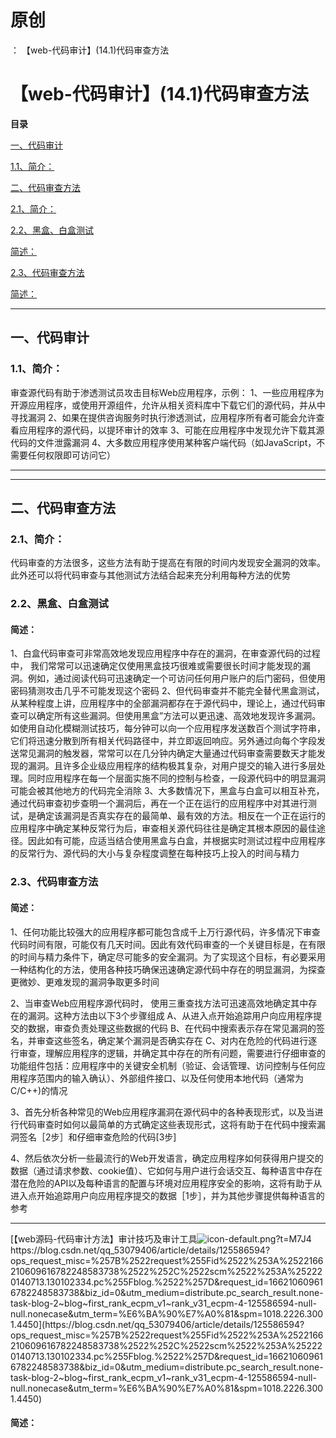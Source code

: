 # 原创
：  【web-代码审计】(14.1)代码审查方法

# 【web-代码审计】(14.1)代码审查方法

**目录**

[一、代码审计](#%E4%BB%A3%E7%A0%81%E5%AE%A1%E8%AE%A1)

[1.1、简介：](#%E7%AE%80%E4%BB%8B%EF%BC%9A)

[二、代码审查方法](#%E4%B8%80%E3%80%81%E4%BB%A3%E7%A0%81%E5%AE%A1%E6%9F%A5%E6%96%B9%E6%B3%95)

[2.1、简介：](#%E7%AE%80%E4%BB%8B%EF%BC%9A)

[2.2、黑盒、白盒测试](#%E9%BB%91%E7%9B%92%E3%80%81%E7%99%BD%E7%9B%92%E6%B5%8B%E8%AF%95)

[简述：](#%E7%AE%80%E8%BF%B0%EF%BC%9A)

[2.3、代码审查方法](#%E4%BB%A3%E7%A0%81%E5%AE%A1%E6%9F%A5%E6%96%B9%E6%B3%95)

[简述：](#%E7%AE%80%E8%BF%B0%EF%BC%9A)

---


## 一、代码审计

> 
<h3>1.1、简介：</h3>
审查源代码有助于渗透测试员攻击目标Web应用程序，示例：
1、一些应用程序为开源应用程序，或使用开源组件，允许从相关资料库中下载它们的源代码，并从中寻找漏洞
2、如果在提供咨询服务时执行渗透测试，应用程序所有者可能会允许查看应用程序的源代码，以提环审计的效率
3、可能在应用程序中发现允许下载其源代码的文件泄露漏洞
4、大多数应用程序使用某种客户端代码（如JavaScript，不需要任何权限即可访问它）


---


---


## 二、代码审查方法

> 
<h3>2.1、简介：</h3>
代码审查的方法很多，这些方法有助于提高在有限的时间内发现安全漏洞的效率。此外还可以将代码审查与其他测试方法结合起来充分利用每种方法的优势


> 
<h3>2.2、黑盒、白盒测试</h3>
<h4>简述：</h4>
1、白盒代码审查可非常高效地发现应用程序中存在的漏洞，在审查源代码的过程中， 我们常常可以迅速确定仅使用黑盒技巧很难或需要很长时间才能发现的漏洞。例如，通过阅读代码可迅速确定一个可访问任何用户账户的后门密码，但使用密码猜测攻击几乎不可能发现这个密码
2、但代码审查并不能完全替代黑盒测试，从某种程度上讲，应用程序中的全部漏洞都存在于源代码中，理论上，通过代码审查可以确定所有这些漏洞。但使用黑盒”方法可以更迅速、高效地发现许多漏洞。如使用自动化模糊测试技巧，每分钟可以向一个应用程序发送数百个测试字符串，它们将迅速分散到所有相关代码路径中，并立即返回响应。另外通过向每个字段发送常见漏洞的触发器，常常可以在几分钟内确定大量通过代码审查需要数天才能发现的漏洞。且许多企业级应用程序的结构极其复杂，对用户提交的输入进行多层处理。同时应用程序在每一个层面实施不同的控制与检查，一段源代码中的明显漏洞可能会被其他地方的代码完全消除
3、大多数情况下，黑盒与白盒可以相互补充，通过代码审查初步查明一个漏洞后，再在一个正在运行的应用程序中对其进行测试，是确定该漏洞是否真实存在的最简单、最有效的方法。相反在一个正在运行的应用程序中确定某种反常行为后，审查相关源代码往往是确定其根本原因的最佳途径。因此如有可能，应适当结合使用黑盒与白盒，并根据实时测试过程中应用程序的反常行为、源代码的大小与复杂程度调整在每种技巧上投入的时间与精力


> 
<h3>2.3、代码审查方法</h3>
<h4>简述：</h4>
1、任何功能比较强大的应用程序都可能包含成千上万行源代码，许多情况下审查代码时间有限，可能仅有几天时间。因此有效代码审查的一个关键目标是，在有限的时间与精力条件下，确定尽可能多的安全漏洞。为了实现这个目标，有必要采用一种结构化的方法，使用各种技巧确保迅速确定源代码中存在的明显漏洞，为探查更微妙、更难发现的漏洞争取更多时间

2、当审查Web应用程序源代码时， 使用三重查找方法可迅速高效地确定其中存在的漏洞。这种方法由以下3个步骤组成
A、从进入点开始追踪用户向应用程序提交的数据，审查负责处理这些数据的代码
B、在代码中搜索表示存在常见漏洞的签名，并审查这些签名，确定某个漏洞是否确实存在
C、对内在危险的代码进行逐行审查，理解应用程序的逻辑，并确定其中存在的所有问题，需要进行仔细审查的功能组件包括：应用程序中的关键安全机制（验证、会话管理、访问控制与任何应用程序范围内的输入确认）、外部组件接口、以及任何使用本地代码（通常为C/C++)的情况


3、首先分析各种常见的Web应用程序漏洞在源代码中的各种表现形式，以及当进行代码审查时如何以最简单的方式确定这些表现形式，这将有助于在代码中搜索漏洞签名［2步］和仔细审查危险的代码[3步]

4、然后依次分析一些最流行的Web开发语言，确定应用程序如何获得用户提交的数据（通过请求参数、cookie值）、它如何与用户进行会话交互、每种语言中存在潜在危险的API以及每种语言的配置与环境对应用程序安全的影响，这将有助于从进入点开始追踪用户向应用程序提交的数据［1步］，并为其他步骤提供每种语言的参考
<hr/>
[【web源码-代码审计方法】审计技巧及审计工具<img alt="icon-default.png?t=M7J4" src="https://csdnimg.cn/release/blog_editor_html/release2.1.9/ckeditor/plugins/CsdnLink/icons/icon-default.png?t=M7J4"/>https://blog.csdn.net/qq_53079406/article/details/125586594?ops_request_misc=%257B%2522request%255Fid%2522%253A%2522166210609616782248583738%2522%252C%2522scm%2522%253A%252220140713.130102334.pc%255Fblog.%2522%257D&amp;request_id=166210609616782248583738&amp;biz_id=0&amp;utm_medium=distribute.pc_search_result.none-task-blog-2~blog~first_rank_ecpm_v1~rank_v31_ecpm-4-125586594-null-null.nonecase&amp;utm_term=%E6%BA%90%E7%A0%81&amp;spm=1018.2226.3001.4450](https://blog.csdn.net/qq_53079406/article/details/125586594?ops_request_misc=%257B%2522request%255Fid%2522%253A%2522166210609616782248583738%2522%252C%2522scm%2522%253A%252220140713.130102334.pc%255Fblog.%2522%257D&amp;request_id=166210609616782248583738&amp;biz_id=0&amp;utm_medium=distribute.pc_search_result.none-task-blog-2~blog~first_rank_ecpm_v1~rank_v31_ecpm-4-125586594-null-null.nonecase&amp;utm_term=%E6%BA%90%E7%A0%81&amp;spm=1018.2226.3001.4450)


#### 简述：
